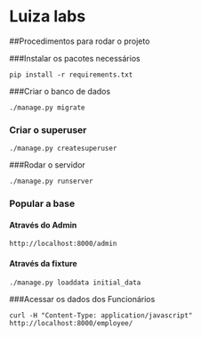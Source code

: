 # Luiza labs

##Procedimentos para rodar o projeto

###Instalar os pacotes necessários
```
pip install -r requirements.txt
```

###Criar o banco de dados
```
./manage.py migrate
```
### Criar o superuser
```
./manage.py createsuperuser
```

###Rodar o servidor
```
./manage.py runserver
```

### Popular a base

#### Através do Admin
```
http://localhost:8000/admin
```
#### Através da fixture
```
./manage.py loaddata initial_data
```

###Acessar os dados dos Funcionários
```
curl -H "Content-Type: application/javascript" http://localhost:8000/employee/
```
